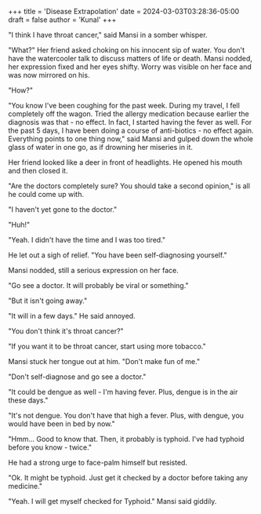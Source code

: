 +++
title = 'Disease Extrapolation'
date = 2024-03-03T03:28:36-05:00
draft = false
author = 'Kunal'
+++

"I think I have throat cancer," said Mansi in a somber whisper.

"What?" Her friend asked choking on his innocent sip of water. You don't have the watercooler talk to discuss matters of life or death. Mansi nodded, her expression fixed and her eyes shifty. Worry was visible on her face and was now mirrored on his.

"How?"

"You know I've been coughing for the past week. During my travel, I fell completely off the wagon. Tried the allergy medication because earlier the diagnosis was that - no effect. In fact, I started having the fever as well. For the past 5 days, I have been doing a course of anti-biotics - no effect again. Everything points to one thing now," said Mansi and gulped down the whole glass of water in one go, as if drowning her miseries in it.

Her friend looked like a deer in front of headlights. He opened his mouth and then closed it.

"Are the doctors completely sure? You should take a second opinion," is all he could come up with.

"I haven't yet gone to the doctor."

"Huh!"

"Yeah. I didn't have the time and I was too tired."

He let out a sigh of relief. "You have been self-diagnosing yourself."

Mansi nodded, still a serious expression on her face.

"Go see a doctor. It will probably be viral or something."

"But it isn't going away."

"It will in a few days." He said annoyed.

"You don't think it's throat cancer?"

"If you want it to be throat cancer, start using more tobacco."

Mansi stuck her tongue out at him. "Don't make fun of me."

"Don't self-diagnose and go see a doctor."

"It could be dengue as well - I'm having fever. Plus, dengue is in the air these days."

"It's not dengue. You don't have that high a fever. Plus, with dengue, you would have been in bed by now."

"Hmm... Good to know that. Then, it probably is typhoid. I've had typhoid before you know - twice."

He had a strong urge to face-palm himself but resisted.

"Ok. It might be typhoid. Just get it checked by a doctor before taking any medicine."

"Yeah. I will get myself checked for Typhoid." Mansi said giddily.

